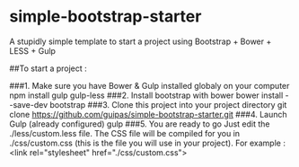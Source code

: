 # simple-bootstrap-starter
A stupidly simple template to start a project using Bootstrap + Bower + LESS + Gulp

##To start a project : 

###1. Make sure you have Bower & Gulp installed globaly on your computer
      npm install gulp gulp-less
###2. Install bootstrap with bower
      bower install --save-dev bootstrap
###3. Clone this project into your project directory
      git clone https://github.com/guipas/simple-bootstrap-starter.git
###4. Launch Gulp (already configured)
      gulp
###5. You are ready to go
Just edit the ./less/custom.less file. The CSS file will be compiled for you in ./css/custom.css (this is the file you will use in your project). For example : 
      \<link rel="stylesheet" href="./css/custom.css"\>
